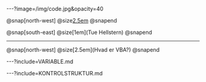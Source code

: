 ---?image=/img/code.jpg&opacity=40

@snap[north-west]
@size[2.5em](VBA)
@snapend

@snap[south-east]
@size[1em](Tue Hellstern)
@snapend


---

@snap[north-west]
@size[2.5em](Hvad er VBA?)
@snapend


---?include=VARIABLE.md

---?include=KONTROLSTRUKTUR.md
